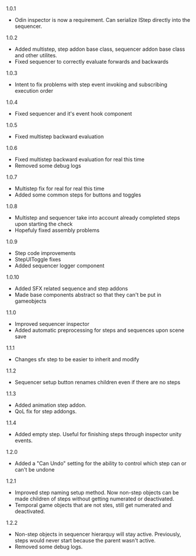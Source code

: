 1.0.1
 - Odin inspector is now a requirement. Can serialize IStep directly into the sequencer.

1.0.2
 - Added multistep, step addon base class, sequencer addon base class and other utilites.
 - Fixed sequencer to correctly evaluate forwards and backwards
 
1.0.3
  - Intent to fix problems with step event invoking and subscribing execution order
  
1.0.4
 - Fixed sequencer and it's event hook component
 
1.0.5
 - Fixed multistep backward evaluation 
 
1.0.6
 - Fixed multistep backward evaluation for real this time
 - Removed some debug logs

1.0.7
 - Multistep fix for real for real this time
 - Added some common steps for buttons and toggles

1.0.8
 - Multistep and sequencer take into account already completed steps upon starting the check
 - Hopefuly fixed assembly problems

1.0.9
 - Step code improvements
 - StepUIToggle fixes
 - Added sequencer logger component
 
1.0.10
 - Added SFX related sequence and step addons
 - Made base components abstract so that they can't be put in gameobjects
 
1.1.0
 - Improved sequencer inspector
 - Added automatic preprocessing for steps and sequences upon scene save

1.1.1
 - Changes sfx step to be easier to inherit and modify
 
1.1.2
 - Sequencer setup button renames children even if there are no steps
 
1.1.3
 - Added animation step addon. 
 - QoL fix for step addongs.

1.1.4
 - Added empty step. Useful for finishing steps through inspector unity events.
 
1.2.0
 - Added a "Can Undo" setting for the ability to control which step can or can't be undone
 
1.2.1
 - Improved step naming setup method. Now non-step objects can be made children of steps without getting numerated or deactivated.
 - Temporal game objects that are not stes, still get numerated and deactivated.
 
1.2.2
 - Non-step objects in sequencer hierarquy will stay active. Previously, steps would never start because the parent wasn't active.
 - Removed some debug logs.